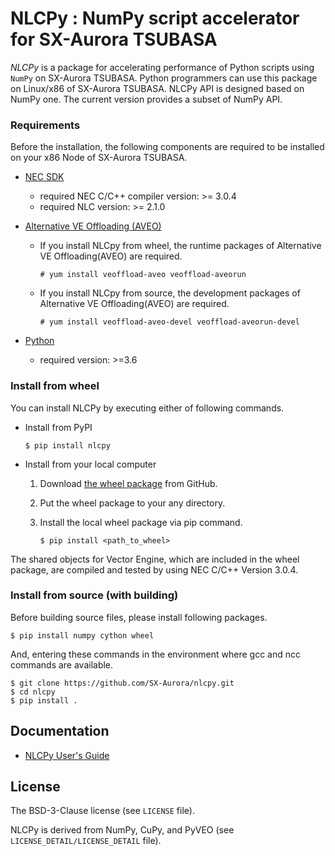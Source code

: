 
# NLCPy : NumPy script accelerator for SX-Aurora TSUBASA

*NLCPy* is a package for accelerating performance of Python scripts using `NumPy` on SX-Aurora TSUBASA. Python programmers can use this package on Linux/x86 of SX-Aurora TSUBASA. NLCPy API is designed based on NumPy one. The current version provides a subset of NumPy API.

### Requirements

Before the installation, the following components are required to be installed on your x86 Node of SX-Aurora TSUBASA.

- [NEC SDK](https://www.hpc.nec/documents/guide/pdfs/InstallationGuide_E.pdf)
	- required NEC C/C++ compiler version: >= 3.0.4
	- required NLC version: >= 2.1.0

- [Alternative VE Offloading (AVEO)](https://veos-sxarr-nec.github.io/aveo/index.html)
	- If you install NLCpy from wheel, the runtime packages of Alternative VE Offloading(AVEO) are required. 
    
        ```
        # yum install veoffload-aveo veoffload-aveorun
        ```

	- If you install NLCpy from source, the development packages of Alternative VE Offloading(AVEO) are required. 
	
        ```
        # yum install veoffload-aveo-devel veoffload-aveorun-devel
        ```  

- [Python](https://www.python.org/)
	- required version: >=3.6

### Install from wheel 

You can install NLCPy by executing either of following commands. 

- Install from PyPI

    ```
    $ pip install nlcpy
    ```

- Install from your local computer

    1. Download [the wheel package](https://github.com/SX-Aurora/nlcpy/releases/tag/v1.0.0b1) from GitHub.

    2. Put the wheel package to your any directory. 

    3. Install the local wheel package via pip command.  
    
        ```
        $ pip install <path_to_wheel>
        ```

The shared objects for Vector Engine, which are included in the wheel package, are compiled and tested by using NEC C/C++ Version 3.0.4.

### Install from source (with building)

Before building source files, please install following packages.   

```
$ pip install numpy cython wheel
```  

And, entering these commands in the environment where gcc and ncc commands are available.  

```
$ git clone https://github.com/SX-Aurora/nlcpy.git
$ cd nlcpy
$ pip install .
```  

## Documentation
- [NLCPy User's Guide](https://www.hpc.nec/documents/nlcpy/en/index.html)

## License

The BSD-3-Clause license (see `LICENSE` file).

NLCPy is derived from NumPy, CuPy, and PyVEO (see `LICENSE_DETAIL/LICENSE_DETAIL` file).
